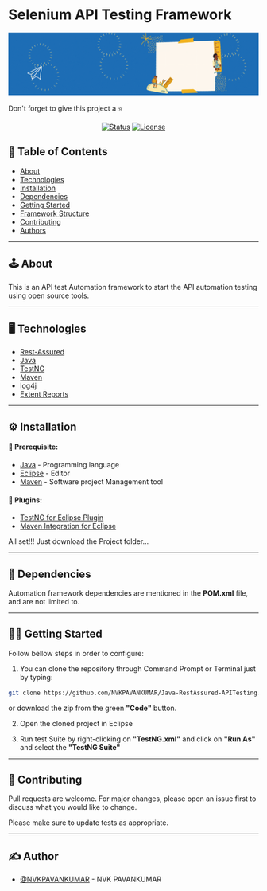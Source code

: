 # Selenium API Testing Framework

![Selenium API Testing Framework](https://github.com/NisVek-Automation/NisVek-Automation/blob/main/readmeResources/JavaRestAssuredAPITesting.gif)

Don't forget to give this project a ⭐
<div align="center">

[![Status](https://img.shields.io/badge/status-active-success.svg)]()
[![License](https://img.shields.io/badge/license-MIT-blue.svg)](/LICENSE)

</div>

## 📝 Table of Contents

- [About](#about)
- [Technologies](#technologies)
- [Installation](#installation)
- [Dependencies](#dependencies)
- [Getting Started](#getting_started)
- [Framework Structure](#framework-structure)
- [Contributing](#contributing)
- [Authors](#author)

---

## 🕹 About <a name = "about"></a>

<p align="left"> 
This is an API test Automation framework to start the API automation testing using open source tools.
</p>

---

## 🖥️ Technologies <a name = "technologies"></a>

- [Rest-Assured](https://www.rest-assured.io/)
- [Java](https://www.java.com/en/)
- [TestNG](https://testng.org/doc/)
- [Maven](https://maven.apache.org/)
- [log4j](https://logging.apache.org/log4j/2.x/)
- [Extent Reports](https://www.extentreports.com/)

---

## ⚙️ Installation <a name = "installation"></a>

#### 🎯 Prerequisite:

- [Java](https://www.java.com/en/download/help/index_installing.html) - Programming language
- [Eclipse](https://www.eclipse.org/downloads/) - Editor
- [Maven](https://maven.apache.org/index.html) - Software project Management tool

#### 🔌 Plugins:

- [TestNG for Eclipse Plugin](https://testng.org/doc/eclipse.html)
- [Maven Integration for Eclipse](https://marketplace.eclipse.org/content/maven-integration-eclipse-luna-and-newer)

All set!!! Just download the Project folder...

---

## 🔁 Dependencies <a name = "dependencies"></a>

Automation framework dependencies are mentioned in the <b>POM.xml</b> file, and are not limited to.

---

## 👩‍💻 Getting Started <a name = "getting_started"></a>

Follow bellow steps in order to configure:

1. You can clone the repository through Command Prompt or Terminal just by typing:

```sh
git clone https://github.com/NVKPAVANKUMAR/Java-RestAssured-APITesting.git
```

or download the zip from the green **"Code"** button.

2. Open the cloned project in Eclipse

3. Run test Suite by right-clicking on **"TestNG.xml"** and click on **"Run As"** and select the **"TestNG Suite"**

---

## 💬 Contributing <a name = "contributing"></a>

Pull requests are welcome. For major changes, please open an issue first to discuss what you would like to change.

Please make sure to update tests as appropriate.

---

## ✍️ Author <a name = "author"></a>

- [@NVKPAVANKUMAR](https://www.linkedin.com/in/pavankumar-n-9a7164a9) - NVK PAVANKUMAR
